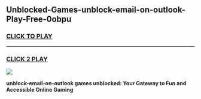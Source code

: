 
## Unblocked-Games-unblock-email-on-outlook-Play-Free-0obpu
<h3>
<a href="https://premium76.site?title=unblock-email-on-outlook&ref=21A">CLICK TO PLAY</a></h3>
<hr>

<h3>
<a href="https://premium76.site?title=unblock-email-on-outlook&ref=21A">CLICK 2 PLAY</a>
  
</h3>

<a href="https://premium76.site?title=unblock-email-on-outlook&ref=21A"><img src="https://clearcache.store/games.png"></a>


**unblock-email-on-outlook games unblocked: Your Gateway to Fun and Accessible Online Gaming**
